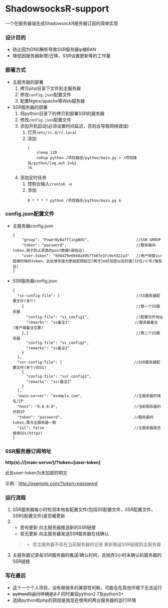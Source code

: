 # ShadowsocksR-support
一个在服务器端生成ShadowsockR服务器订阅的简单实现

### 设计目的
- 防止因为DNS解析导致SSR服务器ip被BAN
- 降低因服务器新增/迁移，SSR设置更新等的工作量

### 部署方式
- 主服务器的部署
    1. 拷贝php目录下文件到主服务器
    2. 修改`config.json`配置文件
    3. 配置Nginx/apache等Web服务器
- SSR服务器的部署
    1. 将python目录下的拷贝到部署SSR的服务器
    2. 修改`config.json`配置文件
    3. 添加开机启动(必须设置时间延迟，否则会导致网络错误)
        1. 打开`/etc/rc.d/rc.local`
        2. 添加
            ```
            (
                sleep 120
                nohup python /项目路径/python/main.py > /项目路径/python/log.out 2>&1 
            )&
            ```
    4. 添加定时任务
        1. 控制台输入`crontab -e`
        2. 添加
            ```
            0 * * * * python /项目路径/python/main.py &
            ```

### config.json配置文件
- 主服务器config.json
    ```
    {
        "group": "PowerByBafflingBUG",                     //SSR GROUP
        "token": "password",                               //服务器间token,用于防止恶意的post数据(弱验证)
        "user-token": "696d29e0940a4957748fe3fc9efd22a3"   //用户获取ssr链接时候的token，此处填写值为原始密钥经过[两次]md5加密以后的值(32位/小写/强验证)
    }
    ```

- SSR服务器config.json
    ```
    {
      "ss-config-file": [                                  //SS服务器配置文件(多个)
        {                                                  //第一个SS服务器
          "config-file": "ss_config1",                     //配置文件地址
          "remarks": "ss备注1"                             //服务器备注(客户端备注位置)              
        },{                                                //第二个SS服务器
          "config-file": "ss_config2",
          "remarks": "ss备注2"
        }
      ],
      "ssr-config-file": [                                //SSR服务器配置文件(多个/同SS)
        {
          "config-file": "ssr_config1",
          "remarks": "ssr备注1"
        }
      ],
      "main-server": "example.com",                       //主服务器的域名/IP
      "host": "0.0.0.0",                                  //当前服务器的外网IP
      "token": "password",                                //服务器间token,需与主服务器一致 
      "ssl": false                                        //主服务器是否使用SSL(https)
    }
    ```

### SSR服务器订阅地址
**http(s)://[main-server]/?token=[user-token]**

此处user-token为未加密的明文

示例：*http://example.com/?token=password*

### 运行流程
1. SSR服务器每小时检测本地各配置文件(包括SS配置文件，SSR配置文件，SSRS配置文件)是否被更新
2. - 若有更新 向主服务器推送新的SSR链接
   - 若无更新 向主服务器发送SSR服务器在线确认
   > - 若主服务器不存在当前服务器的记录 重新推送SSR链接到主服务器 
3. 主服务器记录各SSR服务器的推送/确认时间，且抛弃3小时未确认的服务器的SSR链接

### 写在最后
- 这个一个个人项目，没有做很多的兼容性判断。可能会在其他环境下无法运行
- ~~python的运行环境是2.7~~ 同时兼容python2.7及python3+
- 选择python和php的原因是我现在使用的两台服务器的运行环境